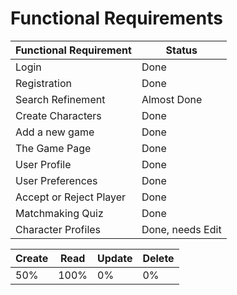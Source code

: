 Functional Requirements
=====================

Functional Requirement  | Status
---                     | ---
Login                   | Done
Registration            | Done
Search Refinement       | Almost Done
Create Characters       | Done
Add a new game          | Done
The Game Page           | Done
User Profile            | Done
User Preferences        | Done
Accept or Reject Player | Done
Matchmaking Quiz        | Done
Character Profiles      | Done, needs Edit


Create  | Read   | Update   | Delete
------- | ------ | -------- | --------
50%     | 100%   | 0%       | 0%
